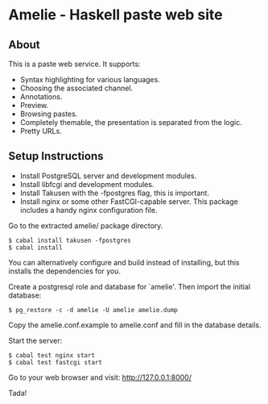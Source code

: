 Amelie - Haskell paste web site
===============================

About
-----

This is a paste web service. It supports:

* Syntax highlighting for various languages.
* Choosing the associated channel.
* Annotations.
* Preview.
* Browsing pastes.
* Completely themable, the presentation is separated from the logic.
* Pretty URLs.

Setup Instructions
------------------

* Install PostgreSQL server and development modules.
* Install libfcgi and development modules.
* Install Takusen with the -fpostgres flag, this is important.
* Install nginx or some other FastCGI-capable server. This
  package includes a handy nginx configuration file.

Go to the extracted amelie/ package directory.

    $ cabal install takusen -fpostgres
    $ cabal install

You can alternatively configure and build instead of installing,
but this installs the dependencies for you.

Create a postgresql role and database for `amelie'. Then import
the initial database:

    $ pg_restore -c -d amelie -U amelie amelie.dump

Copy the amelie.conf.example to amelie.conf and fill in the
database details.

Start the server:

    $ cabal test nginx start
    $ cabal test fastcgi start

Go to your web browser and visit: http://127.0.0.1:8000/

Tada!
